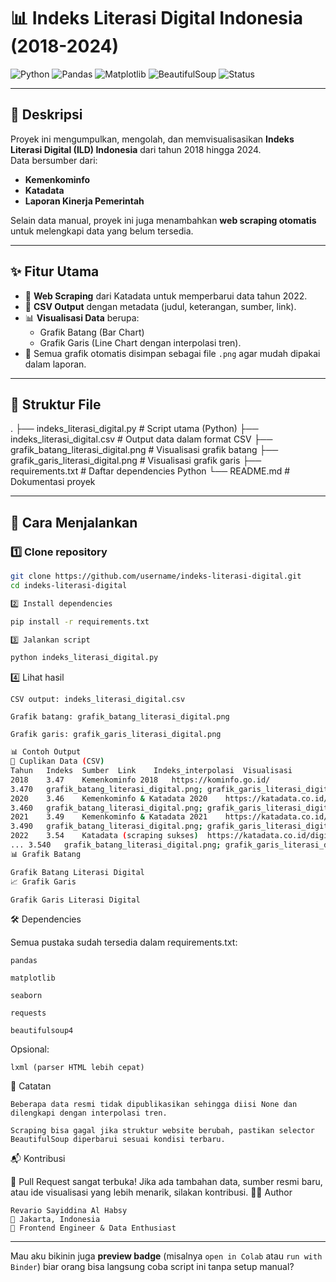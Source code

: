 # 📊 Indeks Literasi Digital Indonesia (2018-2024)

![Python](https://img.shields.io/badge/Python-3.10%2B-blue?logo=python)
![Pandas](https://img.shields.io/badge/Pandas-Data%20Analysis-green?logo=pandas)
![Matplotlib](https://img.shields.io/badge/Matplotlib-Visualization-orange?logo=plotly)
![BeautifulSoup](https://img.shields.io/badge/BeautifulSoup-Web%20Scraping-yellow?logo=html5)
![Status](https://img.shields.io/badge/Status-Active-success)

---

## 📖 Deskripsi
Proyek ini mengumpulkan, mengolah, dan memvisualisasikan **Indeks Literasi Digital (ILD) Indonesia** dari tahun 2018 hingga 2024.  
Data bersumber dari:
- **Kemenkominfo**
- **Katadata**
- **Laporan Kinerja Pemerintah**

Selain data manual, proyek ini juga menambahkan **web scraping otomatis** untuk melengkapi data yang belum tersedia.

---

## ✨ Fitur Utama
- 🔎 **Web Scraping** dari Katadata untuk memperbarui data tahun 2022.  
- 📑 **CSV Output** dengan metadata (judul, keterangan, sumber, link).  
- 📊 **Visualisasi Data** berupa:
  - Grafik Batang (Bar Chart)
  - Grafik Garis (Line Chart dengan interpolasi tren).  
- 📂 Semua grafik otomatis disimpan sebagai file `.png` agar mudah dipakai dalam laporan.

---

## 📂 Struktur File

.
├── indeks_literasi_digital.py # Script utama (Python)
├── indeks_literasi_digital.csv # Output data dalam format CSV
├── grafik_batang_literasi_digital.png # Visualisasi grafik batang
├── grafik_garis_literasi_digital.png # Visualisasi grafik garis
├── requirements.txt # Daftar dependencies Python
└── README.md # Dokumentasi proyek


---

## 🚀 Cara Menjalankan
### 1️⃣ Clone repository
```bash
git clone https://github.com/username/indeks-literasi-digital.git
cd indeks-literasi-digital 
```
```bash
2️⃣ Install dependencies

pip install -r requirements.txt
```
```bash
3️⃣ Jalankan script

python indeks_literasi_digital.py
```


4️⃣ Lihat hasil

    CSV output: indeks_literasi_digital.csv

    Grafik batang: grafik_batang_literasi_digital.png

    Grafik garis: grafik_garis_literasi_digital.png

```bash
📊 Contoh Output
📑 Cuplikan Data (CSV)
Tahun	Indeks	Sumber	Link	Indeks_interpolasi	Visualisasi
2018	3.47	Kemenkominfo 2018	https://kominfo.go.id/
3.470	grafik_batang_literasi_digital.png; grafik_garis_literasi_digital.png
2020	3.46	Kemenkominfo & Katadata 2020	https://katadata.co.id/
3.460	grafik_batang_literasi_digital.png; grafik_garis_literasi_digital.png
2021	3.49	Kemenkominfo & Katadata 2021	https://katadata.co.id/
3.490	grafik_batang_literasi_digital.png; grafik_garis_literasi_digital.png
2022	3.54	Katadata (scraping sukses)	https://katadata.co.id/digital/berita/6385980a3c2e1/
...	3.540	grafik_batang_literasi_digital.png; grafik_garis_literasi_digital.png
📊 Grafik Batang

Grafik Batang Literasi Digital
📈 Grafik Garis

Grafik Garis Literasi Digital
```

🛠️ Dependencies

Semua pustaka sudah tersedia dalam requirements.txt:

    pandas

    matplotlib

    seaborn

    requests

    beautifulsoup4

Opsional:

    lxml (parser HTML lebih cepat)

📌 Catatan

    Beberapa data resmi tidak dipublikasikan sehingga diisi None dan dilengkapi dengan interpolasi tren.

    Scraping bisa gagal jika struktur website berubah, pastikan selector BeautifulSoup diperbarui sesuai kondisi terbaru.

📬 Kontribusi

🤝 Pull Request sangat terbuka!
Jika ada tambahan data, sumber resmi baru, atau ide visualisasi yang lebih menarik, silakan kontribusi.
👨‍💻 Author

    Revario Sayiddina Al Habsy
    📍 Jakarta, Indonesia
    🚀 Frontend Engineer & Data Enthusiast


---

Mau aku bikinin juga **preview badge** (misalnya `open in Colab` atau `run with Binder`) biar orang bisa langsung coba script ini tanpa setup manual?

